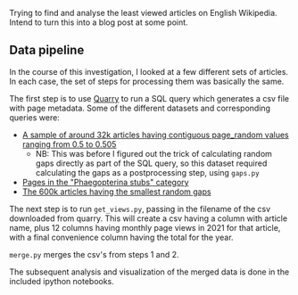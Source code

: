 Trying to find and analyse the least viewed articles on English Wikipedia. Intend to turn this into a blog post at some point.

## Data pipeline

In the course of this investigation, I looked at a few different sets of articles. In each case, the set of steps for processing them was basically the same.

The first step is to use [Quarry](https://quarry.wmcloud.org/) to run a SQL query which generates a csv file with page metadata. Some of the different datasets and corresponding queries were:
- [A sample of around 32k articles having contiguous page_random values ranging from 0.5 to 0.505](https://quarry.wmcloud.org/query/62777)
    - NB: This was before I figured out the trick of calculating random gaps directly as part of the SQL query, so this dataset required calculating the gaps as a postprocessing step, using `gaps.py`
- [Pages in the "Phaegopterina stubs" category](https://quarry.wmcloud.org/query/62881)
- [The 600k articles having the smallest random gaps](https://quarry.wmcloud.org/query/62816)

The next step is to run `get_views.py`, passing in the filename of the csv downloaded from quarry. This will create a csv having a column with article name, plus 12 columns having monthly page views in 2021 for that article, with a final convenience column having the total for the year.

`merge.py` merges the csv's from steps 1 and 2.

The subsequent analysis and visualization of the merged data is done in the included ipython notebooks.
